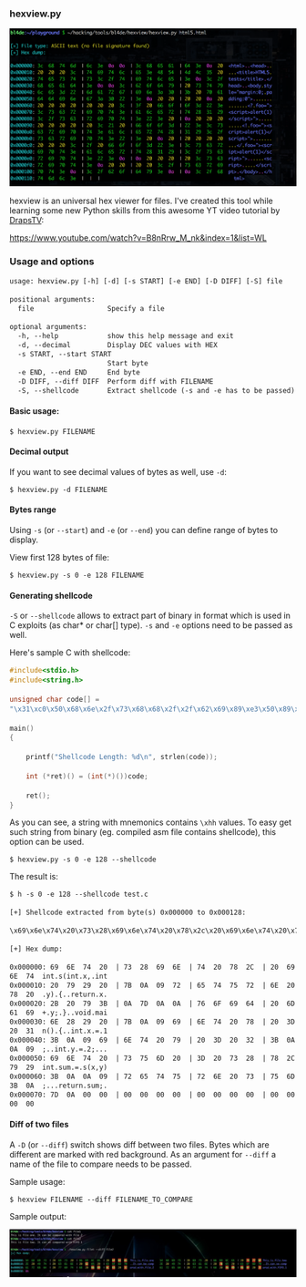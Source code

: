 ### hexview.py

![](screen1.png)

hexview is an universal hex viewer for files. I've created this tool while learning some new Python skills from this awesome YT video tutorial by [DrapsTV](https://twitter.com/DrapsTV):


https://www.youtube.com/watch?v=B8nRrw_M_nk&index=1&list=WL



### Usage and options 



```
usage: hexview.py [-h] [-d] [-s START] [-e END] [-D DIFF] [-S] file

positional arguments:
  file                  Specify a file

optional arguments:
  -h, --help            show this help message and exit
  -d, --decimal         Display DEC values with HEX
  -s START, --start START
                        Start byte
  -e END, --end END     End byte
  -D DIFF, --diff DIFF  Perform diff with FILENAME
  -S, --shellcode       Extract shellcode (-s and -e has to be passed)

```



#### Basic usage:


```
$ hexview.py FILENAME
```

#### Decimal output


If you want to see decimal values of bytes as well, use ```-d```:

```
$ hexview.py -d FILENAME
```

#### Bytes range


Using ```-s``` (or ```--start```) and ```-e``` (or ```--end```) you can define range of bytes to display.


View first 128 bytes of file:

```
$ hexview.py -s 0 -e 128 FILENAME
```


#### Generating shellcode


```-S``` or ```--shellcode``` allows to extract part of binary in format which is used in C exploits (as char* or char[] type). ```-s``` and ```-e``` options need to be passed as well.

Here's sample C with shellcode:

```c
#include<stdio.h>
#include<string.h>

unsigned char code[] = 
"\x31\xc0\x50\x68\x6e\x2f\x73\x68\x68\x2f\x2f\x62\x69\x89\xe3\x50\x89\xe2\x53\x89\xe1\xb0\x0b\xcd\x80";

main()
{

    printf("Shellcode Length: %d\n", strlen(code));

    int (*ret)() = (int(*)())code;

    ret();
}
```

As you can see, a string with mnemonics contains ```\xhh``` values. To easy get such string from binary (eg. compiled asm file contains shellcode), this option can be used.



```
$ hexview.py -s 0 -e 128 --shellcode
```

The result is:

```
$ h -s 0 -e 128 --shellcode test.c

[+] Shellcode extracted from byte(s) 0x000000 to 0x000128:

\x69\x6e\x74\x20\x73\x28\x69\x6e\x74\x20\x78\x2c\x20\x69\x6e\x74\x20\x79\x29\x20\x7b\xa\x9\x72\x65\x74\x75\x72\x6e\x20\x78\x20\x2b\x20\x79\x3b\xa\x7d\xa\xa\x76\x6f\x69\x64\x20\x6d\x61\x69\x6e\x28\x29\x20\x7b\xa\x9\x69\x6e\x74\x20\x78\x20\x3d\x20\x31\x3b\xa\x9\x69\x6e\x74\x20\x79\x20\x3d\x20\x32\x3b\xa\xa\x9\x69\x6e\x74\x20\x73\x75\x6d\x20\x3d\x20\x73\x28\x78\x2c\x79\x29\x3b\xa\xa\x9\x72\x65\x74\x75\x72\x6e\x20\x73\x75\x6d\x3b\xa\x7d\xa

[+] Hex dump: 

0x000000: 69  6E  74  20  | 73  28  69  6E  | 74  20  78  2C  | 20  69  6E  74  int.s(int.x,.int
0x000010: 20  79  29  20  | 7B  0A  09  72  | 65  74  75  72  | 6E  20  78  20  .y).{..return.x.
0x000020: 2B  20  79  3B  | 0A  7D  0A  0A  | 76  6F  69  64  | 20  6D  61  69  +.y;.}..void.mai
0x000030: 6E  28  29  20  | 7B  0A  09  69  | 6E  74  20  78  | 20  3D  20  31  n().{..int.x.=.1
0x000040: 3B  0A  09  69  | 6E  74  20  79  | 20  3D  20  32  | 3B  0A  0A  09  ;..int.y.=.2;...
0x000050: 69  6E  74  20  | 73  75  6D  20  | 3D  20  73  28  | 78  2C  79  29  int.sum.=.s(x,y)
0x000060: 3B  0A  0A  09  | 72  65  74  75  | 72  6E  20  73  | 75  6D  3B  0A  ;...return.sum;.
0x000070: 7D  0A  00  00  | 00  00  00  00  | 00  00  00  00  | 00  00  00  00                    

```

#### Diff of two files

A ```-D``` (or ```--diff```) switch shows diff between two files. Bytes which are different are marked with red background.
As an argument for ```--diff``` a name of the file to compare needs to be passed.


Sample usage:

```
$ hexview FILENAME --diff FILENAME_TO_COMPARE
```


Sample output:

![](screen1.jpg)




